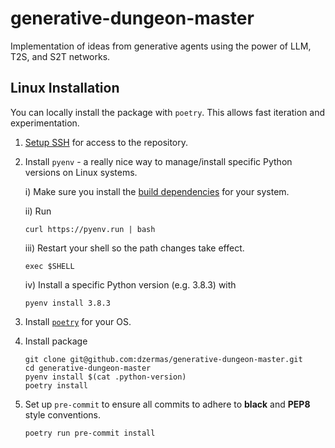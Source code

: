 # generative-dungeon-master
Implementation of ideas from generative agents using the power of LLM, T2S, and S2T networks.

## Linux Installation

You can locally install the package with `poetry`. This allows fast iteration and experimentation.

1. [Setup SSH](https://docs.github.com/en/authentication/connecting-to-github-with-ssh/generating-a-new-ssh-key-and-adding-it-to-the-ssh-agent) for access to the repository.

2. Install ``pyenv`` - a really nice way to manage/install specific Python versions on Linux systems.

    i) Make sure you install the [build dependencies](https://github.com/pyenv/pyenv/wiki/Common-build-problems#prerequisites) for your system.

    ii) Run
    ```
    curl https://pyenv.run | bash
    ```
    iii) Restart your shell so the path changes take effect.
    ```
    exec $SHELL
    ```
    iv) Install a specific Python version (e.g. 3.8.3) with
    ```
    pyenv install 3.8.3
    ```
3. Install [`poetry`](https://python-poetry.org/docs/#installing-with-the-official-installer) for your OS.

4. Install package
    ```
    git clone git@github.com:dzermas/generative-dungeon-master.git
    cd generative-dungeon-master
    pyenv install $(cat .python-version)
    poetry install
    ```
        
5. Set up ``pre-commit`` to ensure all commits to adhere to **black** and **PEP8** style conventions.
    ```
    poetry run pre-commit install
    ```